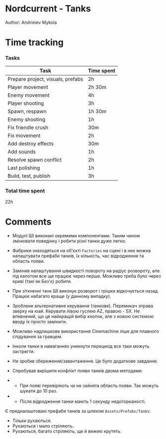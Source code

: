 # Nordcurrent - Tanks

Author: Andrieiev Mykola

# Time tracking

### Tasks

| Task | Time spent |
| --- | --- |
| Prepare project, visuals, prefabs | 2h |
| Player movement | 2h 30m |
| Enemy movement | 4h |
| Player shooting | 3h |
| Spawn, respawn | 1h 30m |
| Enemy shooting | 1h |
| Fix friendle crush | 30m |
| Fix movement | 2h |
| Add destroy effects | 30m |
| Add sounds | 1h |
| Resolve spawn conflict | 2h |
| Last polishing | 1h |
| Build, test, publish | 3h |

### Total time spent
22h

# Comments

- Модулі ШІ виконані окремими компонентами. Таким чином змінювати поведінку і робити різні танки дуже легко. 
- Фабрики знаходяться на об'єкті `Factories` на сцені і в них можна налаштувати префаби танків, їх кількість, час відродження та область появи.
- Замінив налаштування швидкості повороту на радіус розвороту, але під капотом все ще працює через перше. 
Можливо треба було через криві (такі як Без'є) робити.
- При зіткненні танк ШІ виконує розворот і трішки відкочується назад. Працює набагато краще (у данному випадку).
- Зроблене альтернативне керування (танкове). 
Перемикач зправа зверху на юай.
Керувати лівою гуслею AZ, правою - SX. 
Не впевнений, що це найкращій вибір кнопок, але з новою системою вводу їх просто замінити.
- Можливо надлишкове використання Cinemachine ліше для плавного слідування за гравцем.

- Інколи танки в намаганнях уникнути перешкод все таки можуть застрягти.
- Не зробив збереження/завантаження. Це було додаткове завдання.
- Спробував вирішити конфлікт появи танків двома методами:
- - При появі перевіряють чи не зайнята область появи. Так можуть шукати до 10 раз.
- - Після відродження танки мають 1 секунду недоторканості.

Є предналаштовані префаби танків за шляхом `Assets/Prefabs/Tanks`:
- Тільки рухаються.
- Рухаються і мало стріляють.
- Рухаються, багато стріляють, ще й вежею крутять.